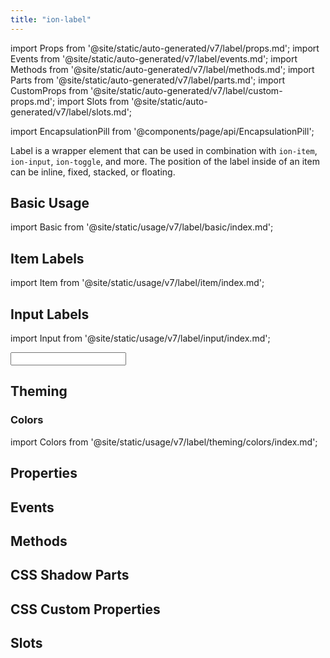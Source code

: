 ```yaml
---
title: "ion-label"
---
```

import Props from '@site/static/auto-generated/v7/label/props.md';
import Events from '@site/static/auto-generated/v7/label/events.md';
import Methods from '@site/static/auto-generated/v7/label/methods.md';
import Parts from '@site/static/auto-generated/v7/label/parts.md';
import CustomProps from '@site/static/auto-generated/v7/label/custom-props.md';
import Slots from '@site/static/auto-generated/v7/label/slots.md';

<head>
  <title>Item Label Color and Properties for Applications | ion-label</title>
  <meta name="description" content="Label is a wrapper element that can be used in combination with other Ionic components. Easily design item label colors and other properties with ion-label." />
</head>

import EncapsulationPill from '@components/page/api/EncapsulationPill';

<EncapsulationPill type="scoped" />

Label is a wrapper element that can be used in combination with `ion-item`, `ion-input`, `ion-toggle`, and more. The position of the label inside of an item can be inline, fixed, stacked, or floating.


## Basic Usage

import Basic from '@site/static/usage/v7/label/basic/index.md';

<Basic />

## Item Labels

import Item from '@site/static/usage/v7/label/item/index.md';

<Item />

## Input Labels

import Input from '@site/static/usage/v7/label/input/index.md';

<Input />

## Theming

### Colors

import Colors from '@site/static/usage/v7/label/theming/colors/index.md';

<Colors />


## Properties
<Props />

## Events
<Events />

## Methods
<Methods />

## CSS Shadow Parts
<Parts />

## CSS Custom Properties
<CustomProps />

## Slots
<Slots />
